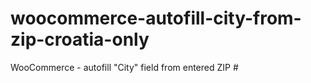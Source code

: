 # woocommerce-autofill-city-from-zip-croatia-only
WooCommerce - autofill "City" field from entered ZIP #
